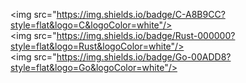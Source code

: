 
 
 <img src="https://img.shields.io/badge/C-A8B9CC?style=flat&logo=C&logoColor=white"/>
 <img src="https://img.shields.io/badge/Rust-000000?style=flat&logo=Rust&logoColor=white"/>
 <img src="https://img.shields.io/badge/Go-00ADD8?style=flat&logo=Go&logoColor=white"/>

